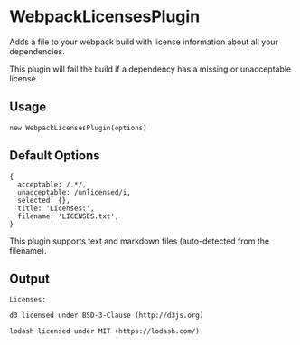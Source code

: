 # WebpackLicensesPlugin

Adds a file to your webpack build with license information about all your dependencies.

This plugin will fail the build if a dependency has a missing or unacceptable license.

## Usage

```
new WebpackLicensesPlugin(options)
```

## Default Options

```
{
  acceptable: /.*/,
  unacceptable: /unlicensed/i,
  selected: {},
  title: 'Licenses:',
  filename: 'LICENSES.txt',
}
```

This plugin supports text and markdown files (auto-detected from the filename).

## Output

```
Licenses:

d3 licensed under BSD-3-Clause (http://d3js.org)

lodash licensed under MIT (https://lodash.com/)
```
